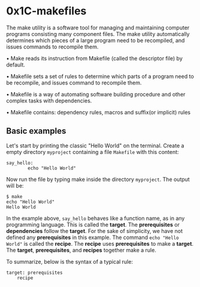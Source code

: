 # 0x1C-makefiles
The make utility is a software tool for managing and maintaining
computer programs consisting many component files. The make utility
automatically determines which pieces of a large program need to be
recompiled, and issues commands to recompile them.

• Make reads its instruction from Makefile (called the descriptor file) by
default.

• Makefile sets a set of rules to determine which parts of a program
need to be recompile, and issues command to recompile them.

• Makefile is a way of automating software building procedure and other
complex tasks with dependencies.

• Makefile contains: dependency rules, macros and suffix(or implicit)
rules

## Basic examples
Let's start by printing the classic "Hello World" on the terminal. Create a empty directory `myproject` containing a file `Makefile` with this content:

	say_hello:
        	echo "Hello World"
Now run the file by typing make inside the directory `myproject`. The output will be:

	$ make
	echo "Hello World"
	Hello World

In the example above, `say_hello` behaves like a function name, as in any programming language. This is called the __target__. The __prerequisites__ or __dependencies__ follow the __target__. For the sake of simplicity, we have not defined any __prerequisites__ in this example. The command `echo "Hello World"` is called the __recipe__. The __recipe__ uses __prerequisites__ to make a __target__. The __target__, __prerequisites__, and __recipes__ together make a rule.

To summarize, below is the syntax of a typical rule:

	target: prerequisites
		recipe
